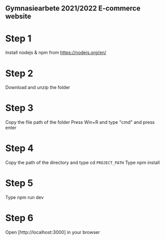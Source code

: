 ## Gymnasiearbete 2021/2022 E-commerce website

# Step 1
Install nodejs & npm from
https://nodejs.org/en/

# Step 2
Download and unzip the folder

# Step 3
Copy the file path of the folder
Press Win+R and type "cmd" and press enter

# Step 4
Copy the path of the directory and type cd `PROJECT_PATH`
Type npm install

# Step 5
Type npm run dev

# Step 6
Open [http://localhost:3000] in your browser